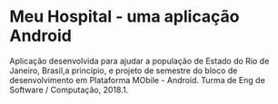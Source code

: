 # Meu Hospital - uma aplicação Android
Aplicação desenvolvida para ajudar a população de Estado do Rio de Janeiro, Brasil,a princípio, e projeto de semestre do bloco de desenvolvimento em Plataforma MObile - Android. Turma de Eng de Software / Computação, 2018.1.
